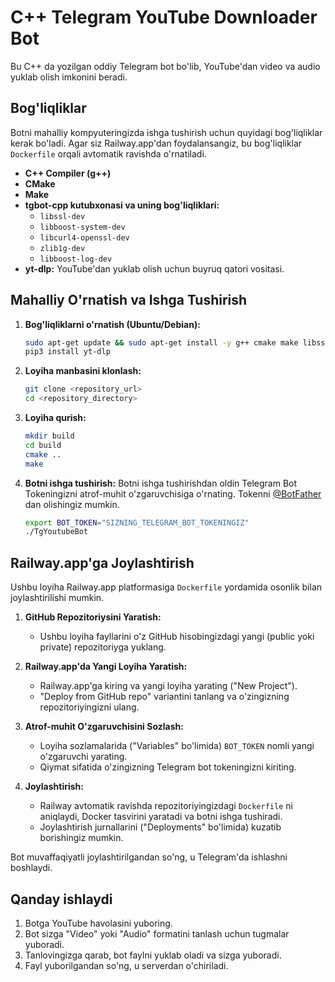 # C++ Telegram YouTube Downloader Bot

Bu C++ da yozilgan oddiy Telegram bot bo'lib, YouTube'dan video va audio yuklab olish imkonini beradi.

## Bog'liqliklar

Botni mahalliy kompyuteringizda ishga tushirish uchun quyidagi bog'liqliklar kerak bo'ladi. Agar siz Railway.app'dan foydalansangiz, bu bog'liqliklar `Dockerfile` orqali avtomatik ravishda o'rnatiladi.

*   **C++ Compiler (g++)**
*   **CMake**
*   **Make**
*   **tgbot-cpp kutubxonasi va uning bog'liqliklari:**
    *   `libssl-dev`
    *   `libboost-system-dev`
    *   `libcurl4-openssl-dev`
    *   `zlib1g-dev`
    *   `libboost-log-dev`
*   **yt-dlp:** YouTube'dan yuklab olish uchun buyruq qatori vositasi.

## Mahalliy O'rnatish va Ishga Tushirish

1.  **Bog'liqliklarni o'rnatish (Ubuntu/Debian):**
    ```bash
    sudo apt-get update && sudo apt-get install -y g++ cmake make libssl-dev libboost-system-dev libcurl4-openssl-dev zlib1g-dev libboost-log-dev python3-pip
    pip3 install yt-dlp
    ```

2.  **Loyiha manbasini klonlash:**
    ```bash
    git clone <repository_url>
    cd <repository_directory>
    ```

3.  **Loyiha qurish:**
    ```bash
    mkdir build
    cd build
    cmake ..
    make
    ```

4.  **Botni ishga tushirish:**
    Botni ishga tushirishdan oldin Telegram Bot Tokeningizni atrof-muhit o'zgaruvchisiga o'rnating. Tokenni [@BotFather](https://t.me/BotFather) dan olishingiz mumkin.

    ```bash
    export BOT_TOKEN="SIZNING_TELEGRAM_BOT_TOKENINGIZ"
    ./TgYoutubeBot
    ```

## Railway.app'ga Joylashtirish

Ushbu loyiha Railway.app platformasiga `Dockerfile` yordamida osonlik bilan joylashtirilishi mumkin.

1.  **GitHub Repozitoriysini Yaratish:**
    *   Ushbu loyiha fayllarini o'z GitHub hisobingizdagi yangi (public yoki private) repozitoriyga yuklang.

2.  **Railway.app'da Yangi Loyiha Yaratish:**
    *   Railway.app'ga kiring va yangi loyiha yarating ("New Project").
    *   "Deploy from GitHub repo" variantini tanlang va o'zingizning repozitoriyingizni ulang.

3.  **Atrof-muhit O'zgaruvchisini Sozlash:**
    *   Loyiha sozlamalarida ("Variables" bo'limida) `BOT_TOKEN` nomli yangi o'zgaruvchi yarating.
    *   Qiymat sifatida o'zingizning Telegram bot tokeningizni kiriting.

4.  **Joylashtirish:**
    *   Railway avtomatik ravishda repozitoriyingizdagi `Dockerfile` ni aniqlaydi, Docker tasvirini yaratadi va botni ishga tushiradi.
    *   Joylashtirish jurnallarini ("Deployments" bo'limida) kuzatib borishingiz mumkin.

Bot muvaffaqiyatli joylashtirilgandan so'ng, u Telegram'da ishlashni boshlaydi.

## Qanday ishlaydi

1.  Botga YouTube havolasini yuboring.
2.  Bot sizga "Video" yoki "Audio" formatini tanlash uchun tugmalar yuboradi.
3.  Tanlovingizga qarab, bot faylni yuklab oladi va sizga yuboradi.
4.  Fayl yuborilgandan so'ng, u serverdan o'chiriladi.
